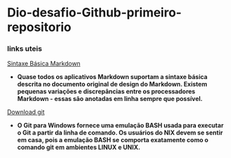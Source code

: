 # Dio-desafio-Github-primeiro-repositorio


### links uteis 

[Sintaxe Básica Markdown](https://www.markdownguide.org/basic-syntax/)

- **Quase todos os aplicativos Markdown suportam a sintaxe básica descrita no documento original de design do Markdown. Existem pequenas variações e discrepâncias entre os processadores Markdown - essas são anotadas em linha sempre que possível.**

[Download git ](https://gitforwindows.org/)

- **O Git para Windows fornece uma emulação BASH usada para executar o Git a partir da linha de comando. Os usuários do NIX devem se sentir em casa, pois a emulação BASH se comporta exatamente como o comando git em ambientes LINUX e UNIX.**
